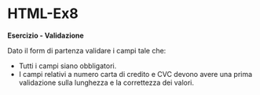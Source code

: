 # HTML-Ex8
<b>Esercizio - Validazione</b>

Dato il form di partenza validare i campi tale che:
<ul>
    <li>Tutti i campi siano obbligatori.</li>
    <li>I campi relativi a numero carta di credito e CVC devono avere una prima validazione sulla lunghezza e la correttezza dei valori.</li>
</ul>
